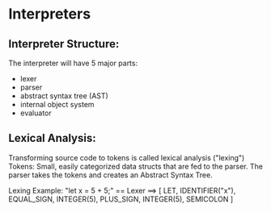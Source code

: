 # Interpreters

## Interpreter Structure:
The interpreter will have 5 major parts:
- lexer
- parser
- abstract syntax tree (AST)
- internal object system
- evaluator

## Lexical Analysis:

Transforming source code to tokens is called lexical analysis ("lexing")
Tokens: Small, easily categorized data structs that are fed to the parser.
The parser takes the tokens and creates an Abstract Syntax Tree.

Lexing Example:
"let x = 5 + 5;" == Lexer ==> [
    LET,
    IDENTIFIER("x"),
    EQUAL_SIGN,
    INTEGER(5),
    PLUS_SIGN,
    INTEGER(5),
    SEMICOLON
]


